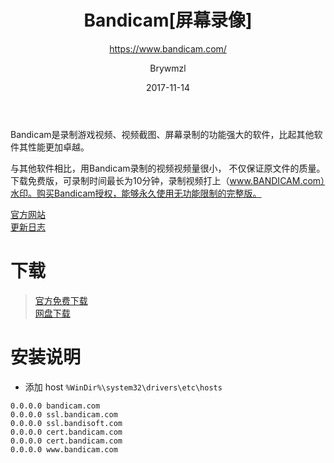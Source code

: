 ﻿---
layout:     post
title:      Bandicam[屏幕录像]
subtitle:   https://www.bandicam.com/
date:       2017-11-14
author:     Brywmzl
tags: [Bandicam,屏幕录像]
---
Bandicam是录制游戏视频、视频截图、屏幕录制的功能强大的软件，比起其他软件其性能更加卓越。 

<!--more-->

与其他软件相比，用Bandicam录制的视频视频量很小， 不仅保证原文件的质量。下载免费版，可录制时间最长为10分钟，录制视频打上（www.BANDICAM.com）水印。购买Bandicam授权，能够永久使用无功能限制的完整版。 

[官方网站](https://www.bandicam.com)  
[更新日志](http://bandicam.com/downloads/version_history)  

# 下载  
> [官方免费下载](https://www.bandicam.com/cn/downloads/ing/)  
> [网盘下载](http://pan.baidu.com/s/1dEFY5A5)  

# 安装说明

* 添加 host `%WinDir%\system32\drivers\etc\hosts`
```
0.0.0.0 bandicam.com
0.0.0.0 ssl.bandicam.com
0.0.0.0 ssl.bandisoft.com
0.0.0.0 cert.bandicam.com
0.0.0.0 cert.bandicam.com
0.0.0.0 www.bandicam.com
```